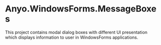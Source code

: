 Anyo.WindowsForms.MessageBoxes
==============================

This project contains modal dialog boxes with different UI presentation which displays information to user in WindowsForms applications.
